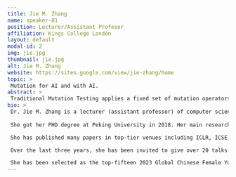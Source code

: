 ```yaml
---
title: Jie M. Zhang
name: speaker-01
position: Lecturer/Assistant Profesor
affiliation: Kings College London
layout: default
modal-id: 2
img: jie.jpg
thumbnail: jie.jpg
alt: Jie M. Zhang
website: https://sites.google.com/view/jie-zhang/home
topic: >
 Mutation for AI and with AI. 
abstract: >
 Traditional Mutation Testing applies a fixed set of mutation operators to generate mutants for the purpose of test assessment. However, the potential of mutants extends significantly beyond mere test evaluation. In this talk, I will share my experiences in exploring the power the mutants in testing and improving AI trustworthiness (Mutation for AI) in various AI systems, as well as a recent practice that leverages large language models for more powerful mutants (AI for Mutation). 
bio: >
 Dr. Jie M. Zhang is a lecturer (assistant professor) of computer science at Kings College London, UK. Before joining Kings she was a Research Fellow at University College London and a research consultant for Meta. 
 
 She got her PHD degree at Peking University in 2018. Her main research interests are software testing, software engineering and AI/LLMs, and AI trustworthiness. 

 She has published many papers in top-tier venues including ICLR, ICSE, FSE, ASE, ISSTA, TSE, and TOSEM. She is a steering committee member of ICST and AIware. She is a Program co-chair of AIware 2024, Internetware 2024, ASE 2023 NIER track, SANER 2023 Journal-First Track, PRDC 2023 Fast Abstract Track,  SBST 2021, Mutation 2021&2020, and ASE 2019 Student Research Competition. 

 Over the last three years, she has been invited to give over 20 talks at conferences, universities, and IT companies, including four keynote talks. She has also been invited as a panelist for several seminars on large language models. 

 She has been selected as the top-fifteen 2023 Global Chinese Female Young Scholars in interdisciplinary AI. Her research has won the 2022 Transactions on Software Engineering Best Paper award and the ICLR 2021 spotlight paper award. 
---
```

